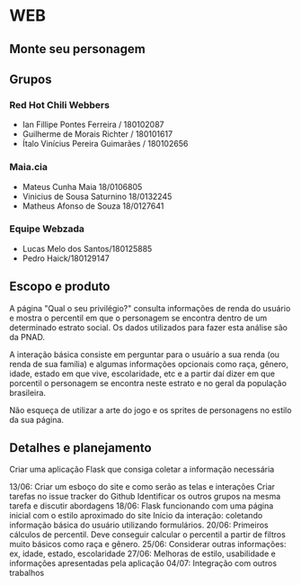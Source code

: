 # WEB
## Monte seu personagem

## Grupos

### Red Hot Chili Webbers	
- Ian Fillipe Pontes Ferreira / 180102087	
- Guilherme de Morais Richter / 180101617	
- Ítalo Vinícius Pereira Guimarães / 180102656	

### Maia.cia	
- Mateus Cunha Maia 18/0106805	
- Vinicius de Sousa Saturnino 18/0132245	
- Matheus Afonso de Souza 18/0127641	

### Equipe Webzada	
- Lucas Melo dos Santos/180125885	
- Pedro Haick/180129147		

## Escopo e produto

A página "Qual o seu privilégio?" consulta informações de renda do usuário e 
mostra o percentil em que o personagem se encontra dentro de um determinado 
estrato social. Os dados utilizados para fazer esta análise são da PNAD.

A interação básica consiste em perguntar para o usuário a sua renda (ou renda de
sua família) e algumas informações opcionais como raça, gênero, idade, estado
em que vive, escolaridade, etc e a partir daí dizer em que porcentil o personagem
se encontra neste estrato e no geral da população brasileira.

Não esqueça de utilizar a arte do jogo e os sprites de personagens no estilo da sua página.

## Detalhes e planejamento

Criar uma aplicação Flask que consiga coletar a informação necessária

13/06:
    Criar um esboço do site e como serão as telas e interações
    Criar tarefas no issue tracker do Github
    Identificar os outros grupos na mesma tarefa e discutir abordagens
18/06:
    Flask funcionando com uma página inicial com o estilo aproximado do site
    Início da interação: coletando informação básica do usuário utilizando
    formulários.
20/06:
    Primeiros cálculos de percentil. Deve conseguir calcular o percentil a partir
    de filtros muito básicos como raça e gênero.
25/06:
    Considerar outras informações: ex, idade, estado, escolaridade
27/06:
    Melhoras de estilo, usabilidade e informações apresentadas pela aplicação
04/07:
    Integração com outros trabalhos